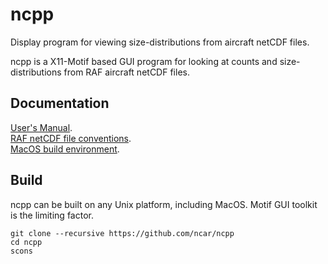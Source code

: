 # ncpp
Display program for viewing size-distributions from aircraft netCDF files.

ncpp is a X11-Motif based GUI program for looking at counts and size-distributions from RAF aircraft netCDF files.


## Documentation

[User's Manual](https://www.eol.ucar.edu/raf/Software/ncpp.html).\
[RAF netCDF file conventions](https://www.eol.ucar.edu/raf/Software/netCDF.html).\
[MacOS build environment](https://github.com/ncar/aircraft_oap/wiki/MacOS-Build-Environment).


## Build

ncpp can be built on any Unix platform, including MacOS.  Motif GUI toolkit is the limiting factor.

```
git clone --recursive https://github.com/ncar/ncpp
cd ncpp
scons
```

    
